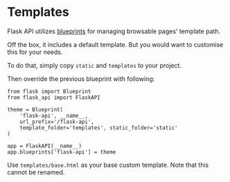 # Templates

Flask API utilizes [blueprints](http://flask.pocoo.org/docs/latest/blueprints/) for managing browsable pages' template path.

Off the box, it includes a default template. But you would want to customise this for your needs.

To do that, simply copy `static` and `templates` to your project.

Then override the previous blueprint with following:

    from flask import Blueprint
    from flask_api import FlaskAPI

    theme = Blueprint(
        'flask-api', __name__,
        url_prefix='/flask-api',
        template_folder='templates', static_folder='static'
    )

    app = FlaskAPI(__name__)
    app.blueprints['flask-api'] = theme

Use `templates/base.html` as your base custom template. Note that this cannot be renamed.